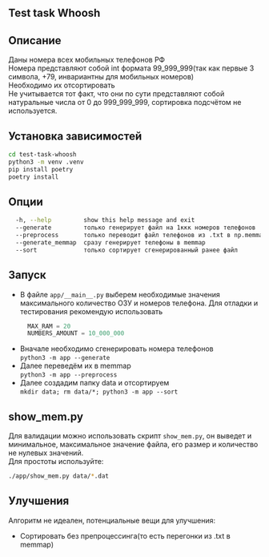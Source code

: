 ## Test task Whoosh
## Описание
Даны номера всех мобильных телефонов РФ<br>
Номера представляют собой int формата 99_999_999(так как первые 3 символа, 
+79, инвариантны для мобильных номеров)<br>
Необходимо их отсортировать<br>
Не учитывается тот факт, что они по сути представляют собой натуральные числа 
от 0 до 999_999_999, сортировка подсчётом не используется.

## Установка зависимостей
``` bash
cd test-task-whoosh
python3 -m venv .venv
pip install poetry
poetry install
```
## Опции 
```bash
  -h, --help         show this help message and exit
  --generate         только генерирует файл на 1ккк номеров телефонов
  --preprocess       только переводит файл телефонов из .txt в np.memmap
  --generate_memmap  сразу генерирует телефоны в memmap
  --sort             только сортирует сгенерированный ранее файл
```
## Запуск
- В файле `app/__main__.py` выберем необходимые значения максимального количество ОЗУ 
  и номеров телефона. Для отладки и тестирования рекомендую использовать
  ```python
    MAX_RAM = 20
    NUMBERS_AMOUNT = 10_000_000
    ```
- Вначале необходимо сгенерировать номера телефонов<br>
`python3 -m app --generate`
- Далее переведём их в memmap<br>
`python3 -m app --preprocess`
- Далее создадим папку data и отсортируем <br>
`mkdir data; rm data/*; python3 -m app --sort`
## show_mem.py
Для валидации можно использовать скрипт `show_mem.py`, он выведет и минимальное, 
максимальное значение файла, его размер и количество не нулевых значений.<br>
Для простоты используйте:<br>
```bash
./app/show_mem.py data/*.dat
```
## Улучшения
Алгоритм не идеален, потенциальные вещи для улучшения:
- Сортировать без препроцессинга(то есть перегонки из .txt в memmap)